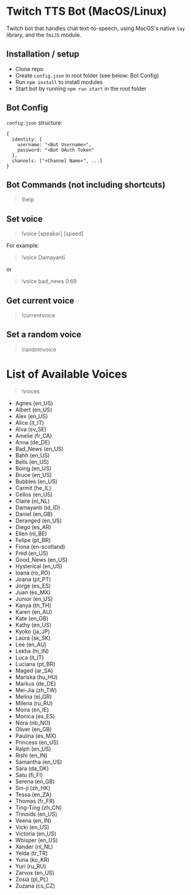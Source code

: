 # Twitch TTS Bot (MacOS/Linux)
Twitch bot that handles chat text-to-speech, using MacOS's native `Say` library, and the `TmiJS` module.

## Installation / setup
- Clone repo
- Create `config.json` in root folder (see below: Bot Config)
- Run `npm install` to install modules
- Start bot by running `npm run start` in the root folder

## Bot Config
`config.json` structure:
```
{
  identity: {
    username: "<Bot Username>",
    password: "<Bot OAuth Token"
  },
  channels: ["<Channel Name>", ...]
}
```

## Bot Commands (not including shortcuts)
>!help

## Set voice
>!voice [speaker] [speed]

For example:
>!voice Damayanti

or

>!voice bad_news 0.69

## Get current voice
>!currentvoice

## Set a random voice
>!randomvoice

# List of Available Voices
>!voices

- Agnes (en_US)
- Albert (en_US)
- Alex (en_US)
- Alice (it_IT)
- Alva (sv_SE)
- Amelie (fr_CA)
- Anna (de_DE)
- Bad_News (en_US)
- Bahh (en_US)
- Bells (en_US)
- Boing (en_US)
- Bruce (en_US)
- Bubbles (en_US)
- Carmit (he_IL)
- Cellos (en_US)
- Claire (nl_NL)
- Damayanti (id_ID)
- Daniel (en_GB)
- Deranged (en_US)
- Diego (es_AR)
- Ellen (nl_BE)
- Felipe (pt_BR)
- Fiona (en-scotland)
- Fred (en_US)
- Good_News (en_US)
- Hysterical (en_US)
- Ioana (ro_RO)
- Joana (pt_PT)
- Jorge (es_ES)
- Juan (es_MX)
- Junior (en_US)
- Kanya (th_TH)
- Karen (en_AU)
- Kate (en_GB)
- Kathy (en_US)
- Kyoko (ja_JP)
- Laura (sk_SK)
- Lee (en_AU)
- Lekha (hi_IN)
- Luca (it_IT)
- Luciana (pt_BR)
- Maged (ar_SA)
- Mariska (hu_HU)
- Markus (de_DE)
- Mei-Jia (zh_TW)
- Melina (el_GR)
- Milena (ru_RU)
- Moira (en_IE)
- Monica (es_ES)
- Nora (nb_NO)
- Oliver (en_GB)
- Paulina (es_MX)
- Princess (en_US)
- Ralph (en_US)
- Rishi (en_IN)
- Samantha (en_US)
- Sara (da_DK)
- Satu (fi_FI)
- Serena (en_GB)
- Sin-ji (zh_HK)
- Tessa (en_ZA)
- Thomas (fr_FR)
- Ting-Ting (zh_CN)
- Trinoids (en_US)
- Veena (en_IN)
- Vicki (en_US)
- Victoria (en_US)
- Whisper (en_US)
- Xander (nl_NL)
- Yelda (tr_TR)
- Yuna (ko_KR)
- Yuri (ru_RU)
- Zarvox (en_US)
- Zosia (pl_PL)
- Zuzana (cs_CZ)
